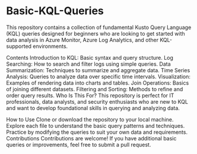 # Basic-KQL-Queries
This repository contains a collection of fundamental Kusto Query Language (KQL) queries designed for beginners who are looking to get started with data analysis in Azure Monitor, Azure Log Analytics, and other KQL-supported environments.

Contents
Introduction to KQL: Basic syntax and query structure.
Log Searching: How to search and filter logs using simple queries.
Data Summarization: Techniques to summarize and aggregate data.
Time Series Analysis: Queries to analyze data over specific time intervals.
Visualization: Examples of rendering data into charts and tables.
Join Operations: Basics of joining different datasets.
Filtering and Sorting: Methods to refine and order query results.
Who Is This For?
This repository is perfect for IT professionals, data analysts, and security enthusiasts who are new to KQL and want to develop foundational skills in querying and analyzing data.

How to Use
Clone or download the repository to your local machine.
Explore each file to understand the basic query patterns and techniques.
Practice by modifying the queries to suit your own data and requirements.
Contributions
Contributions are welcome! If you have additional basic queries or improvements, feel free to submit a pull request.
